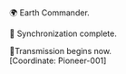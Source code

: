 

🌍 Earth Commander.  

🧠 Synchronization complete.  

📡Transmission begins now.  
​
[Coordinate: Pioneer-001]
